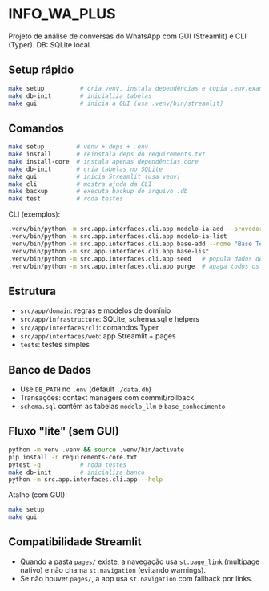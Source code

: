 # INFO_WA_PLUS

Projeto de análise de conversas do WhatsApp com GUI (Streamlit) e CLI (Typer). DB: SQLite local.

## Setup rápido

```bash
make setup          # cria venv, instala dependências e copia .env.example -> .env
make db-init        # inicializa tabelas
make gui            # inicia a GUI (usa .venv/bin/streamlit)
```

## Comandos

```bash
make setup         # venv + deps + .env
make install       # reinstala deps do requirements.txt
make install-core  # instala apenas dependências core
make db-init       # cria tabelas no SQLite
make gui           # inicia Streamlit (usa venv)
make cli           # mostra ajuda da CLI
make backup        # executa backup do arquivo .db
make test          # roda testes
```

CLI (exemplos):
```bash
.venv/bin/python -m src.app.interfaces.cli.app modelo-ia-add --provedor OPENAI --modelo gpt-4o-mini --api-key sk-... --status 1
.venv/bin/python -m src.app.interfaces.cli.app modelo-ia-list
.venv/bin/python -m src.app.interfaces.cli.app base-add --nome "Base Teste" --arquivo ./conversa1.txt --descricao "Exemplo" --status 1
.venv/bin/python -m src.app.interfaces.cli.app base-list
.venv/bin/python -m src.app.interfaces.cli.app seed   # popula dados de exemplo
.venv/bin/python -m src.app.interfaces.cli.app purge  # apaga todos os registros
```

## Estrutura

- `src/app/domain`: regras e modelos de domínio
- `src/app/infrastructure`: SQLite, schema.sql e helpers
- `src/app/interfaces/cli`: comandos Typer
- `src/app/interfaces/web`: app Streamlit + pages
- `tests`: testes simples

## Banco de Dados

- Use `DB_PATH` no `.env` (default `./data.db`)
- Transações: context managers com commit/rollback
- `schema.sql` contém as tabelas `modelo_llm` e `base_conhecimento`

## Fluxo "lite" (sem GUI)

```bash
python -m venv .venv && source .venv/bin/activate
pip install -r requirements-core.txt
pytest -q           # roda testes
make db-init        # inicializa banco
python -m src.app.interfaces.cli.app --help
```

Atalho (com GUI):
```bash
make setup
make gui
```

## Compatibilidade Streamlit
- Quando a pasta `pages/` existe, a navegação usa `st.page_link` (multipage nativo) e não chama `st.navigation` (evitando warnings).
- Se não houver `pages/`, a app usa `st.navigation` com fallback por links.
